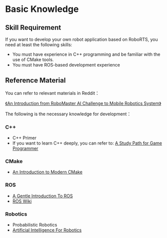 # Basic Knowledge
## Skill Requirement
If you want to develop your own robot application based on RoboRTS, you need at least the following skills:

- You must have experience in C++ programming and be familiar with the use of CMake tools.
- You must have ROS-based development experience

## Reference Material

You can refer to relevant materials in Reddit：

[《An Introduction from RoboMaster AI Challenge to Mobile Robotics System》](https://www.reddit.com/r/ROBOMASTER/comments/9m31qb/an_introduction_from_robomaster_ai_challenge_to/)

The following is the necessary knowledge for development：

### C++

- C++ Primer
- If you want to learn C++ deeply, you can refer to:
  [A Study Path for Game Programmer](https://github.com/miloyip/game-programmer) 

### CMake

- [An Introduction to Modern CMake](https://cliutils.gitlab.io/modern-cmake/)

### ROS

- [A Gentle Introduction To ROS](https://www.cse.sc.edu/~jokane/agitr/)
- [ROS Wiki](http://wiki.ros.org/)

### Robotics

- Probabilistic Robotics  
- [Artificial Intelligence For Robotics](https://www.udacity.com/course/artificial-intelligence-for-robotics--cs373)

